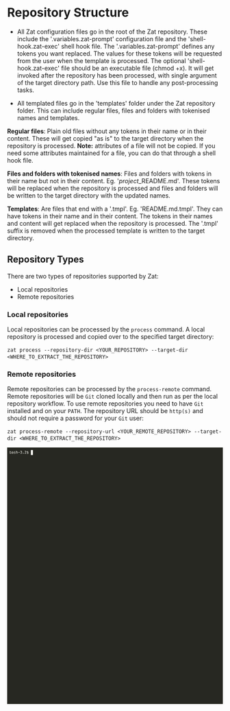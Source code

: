 # Repository Structure

- All Zat configuration files go in the root of the Zat repository. These include the '.variables.zat-prompt' configuration file and the 'shell-hook.zat-exec' shell hook file. The '.variables.zat-prompt' defines any tokens you want replaced. The values for these tokens will be requested from the user when the template is processed. The optional 'shell-hook.zat-exec' file should be an executable file (chmod +x). It will get invoked after the repository has been processed, with single argument of the target directory path. Use this file to handle any post-processing tasks.

- All templated files go in the 'templates' folder under the Zat repository folder. This can include regular files, files and folders with tokenised names and templates.

**Regular files**: Plain old files without any tokens in their name or in their content. These will get copied "as is" to the target directory when the repository is processed. **Note:**
 attributes of a file will not be copied. If you need some attributes maintained for a file, you can do that through a shell hook file.

**Files and folders with tokenised names**: Files and folders with tokens in their name but not in their content. Eg. '$project$_README.md'. These tokens will be replaced when the repository is processed and files and folders will be written to the target directory with the updated names.

**Templates**: Are files that end with a '.tmpl'. Eg. 'README.md.tmpl'. They can have tokens in their name and in their content. The tokens in their names and content will get replaced when the repository is processed. The '.tmpl' suffix is removed when the processed template is written to the target directory.

## Repository Types

There are two types of repositories supported by Zat:

- Local repositories
- Remote repositories

### Local repositories

Local repositories can be processed by the `process` command. A local repository is processed and copied over to the specified target directory:

```
zat process --repository-dir <YOUR_REPOSITORY> --target-dir <WHERE_TO_EXTRACT_THE_REPOSITORY>
```

### Remote repositories

Remote repositories can be processed by the `process-remote` command. Remote repositories will be `Git` cloned locally and then run as per the local repository workflow. To use remote repositories you need to have `Git` installed and on your `PATH`. The repository URL should be `http(s)` and should not require a password for your `Git` user:

```
zat process-remote --repository-url <YOUR_REMOTE_REPOSITORY> --target-dir <WHERE_TO_EXTRACT_THE_REPOSITORY>
```

![Processing a Remote Project](docs/images/zat-process-remote.gif)
